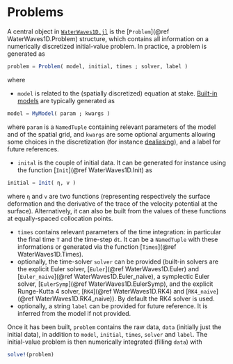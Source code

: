 # Problems

A central object in [`WaterWaves1D.jl`](https://github.com/WaterWavesModels/WaterWaves1D.jl/) is the [`Problem`](@ref WaterWaves1D.Problem) structure, which contains all information on a numerically discretized initial-value problem. In practice, a problem is generated as 
```julia
problem = Problem( model, initial, times ; solver, label )
```
 where
 - `model` is related to the (spatially discretized) equation at stake. [Built-in models](library.md#Models) are typically generated as 
```julia
model = MyModel( param ; kwargs )
```
where `param` is a `NamedTuple` containing relevant parameters of the model and of the spatial grid,  and `kwargs` are some optional arguments allowing some choices in the discretization (for instance [dealiasing](background.md#Pseudospectral-methods)), and a label for future references.
- `inital` is the couple of initial data. It can be generated for instance using the function [`Init`](@ref WaterWaves1D.Init) as  
```julia
initial = Init( η, v )
```
where `η` and `v` are two functions (representing respectively the surface deformation and the derivative of the trace of the velocity potential at the surface). Alternatively, it can also be built from the values of these functions at equally-spaced collocation points.
- `times` contains relevant parameters of the time integration: in particular the final time  `T` and the time-step `dt`. It can be a `NamedTuple` with these informations or generated via the function [`Times`](@ref WaterWaves1D.Times).
- optionally, the time-solver `solver` can be provided (built-in solvers are the explicit Euler solver, [`Euler`](@ref WaterWaves1D.Euler) and [`Euler_naive`](@ref WaterWaves1D.Euler_naive), a symplectic Euler solver, [`EulerSymp`](@ref WaterWaves1D.EulerSymp), and the explicit Runge-Kutta 4 solver, [`RK4`](@ref WaterWaves1D.RK4) and [`RK4_naive`](@ref WaterWaves1D.RK4_naive)). By default the RK4 solver is used.
- optionally, a string `label` can be provided for future reference. It is inferred from the model if not provided.

Once it has been built, `problem` contains the raw data, `data` (initially just the initial data), in addition to `model`, `initial`, `times`, `solver` and `label`. The initial-value problem is then numerically integrated (filling `data`) with
```julia
solve!(problem)
```
